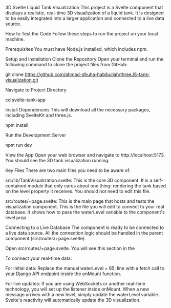 3D Svelte Liquid Tank Visualization
This project is a Svelte component that displays a realistic, real-time 3D visualization of a liquid tank. It is designed to be easily integrated into a larger application and connected to a live data source.

How to Test the Code
Follow these steps to run the project on your local machine.

Prerequisites
You must have Node.js installed, which includes npm.

Setup and Installation
Clone the Repository Open your terminal and run the following command to clone the project files from GitHub:

git clone https://github.com/ahmad-dhuha-habibullah/threeJS-tank-visualization.git

Navigate to Project Directory

cd svelte-tank-app

Install Dependencies
This will download all the necessary packages, including SvelteKit and three.js.

npm install

Run the Development Server

npm run dev

View the App
Open your web browser and navigate to http://localhost:5173. You should see the 3D tank visualization running.

Key Files
There are two main files you need to be aware of:

src/lib/TankVisualization.svelte: This is the core 3D component. It is a self-contained module that only cares about one thing: rendering the tank based on the level property it receives. You should not need to edit this file.

src/routes/+page.svelte: This is the main page that hosts and tests the visualization component. This is the file you will edit to connect to your real database. It shows how to pass the waterLevel variable to the component's level prop.

Connecting to a Live Database
The component is ready to be connected to a live data source. All the connection logic should be handled in the parent component (src/routes/+page.svelte).

Open src/routes/+page.svelte. You will see this section in the <script> tag:

<script>
  import TankVisualization from '$lib/TankVisualization.svelte';
  import { onMount } from 'svelte';

  let waterLevel = 0; // The variable that controls the tank's level.

  // --- THIS IS WHERE YOU CONNECT TO THE DATABASE ---
  onMount(() => {
    // To connect to your Django API, you would use a `fetch` call here.
    // For example:
    /*
    async function getTankLevel() {
      const response = await fetch('https://your-api.com/tank/level');
      const data = await response.json();
      waterLevel = data.level; // Update the variable with data from the API
    }
    getTankLevel();
    */

    // For now, it's set manually for demonstration:
    waterLevel = 65;
  });
</script>

To connect your real-time data:

For initial data: Replace the manual waterLevel = 65; line with a fetch call to your Django API endpoint inside the onMount function.

For live updates: If you are using WebSockets or another real-time technology, you will set up the listener inside onMount. When a new message arrives with a new level, simply update the waterLevel variable. Svelte's reactivity will automatically update the 3D visualization.
